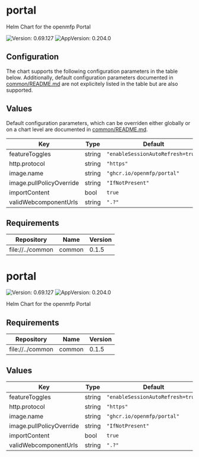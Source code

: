 # portal

Helm Chart for the openmfp Portal

![Version: 0.69.127](https://img.shields.io/badge/Version-0.69.127-informational?style=flat-square) ![AppVersion: 0.204.0](https://img.shields.io/badge/AppVersion-0.204.0-informational?style=flat-square)

## Configuration

The chart supports the following configuration parameters in the table below. Additionally, default configuration parameters documented in [common/README.md](../common/README.md) are not explicitely listed in the table but are also supported.

## Values

Default configuration parameters, which can be overriden either globally or on a chart level are documented in [common/README.md](../common/README.md).

| Key | Type | Default | Description |
|-----|------|---------|-------------|
| featureToggles | string | `"enableSessionAutoRefresh=true"` |  |
| http.protocol | string | `"https"` |  |
| image.name | string | `"ghcr.io/openmfp/portal"` |  |
| image.pullPolicyOverride | string | `"IfNotPresent"` |  |
| importContent | bool | `true` |  |
| validWebcomponentUrls | string | `".?"` |  |

## Requirements

| Repository | Name | Version |
|------------|------|---------|
| file://../common | common | 0.1.5 |

# portal

![Version: 0.69.127](https://img.shields.io/badge/Version-0.69.127-informational?style=flat-square) ![AppVersion: 0.204.0](https://img.shields.io/badge/AppVersion-0.204.0-informational?style=flat-square)

Helm Chart for the openmfp Portal

## Requirements

| Repository | Name | Version |
|------------|------|---------|
| file://../common | common | 0.1.5 |

## Values

| Key | Type | Default | Description |
|-----|------|---------|-------------|
| featureToggles | string | `"enableSessionAutoRefresh=true"` |  |
| http.protocol | string | `"https"` |  |
| image.name | string | `"ghcr.io/openmfp/portal"` |  |
| image.pullPolicyOverride | string | `"IfNotPresent"` |  |
| importContent | bool | `true` |  |
| validWebcomponentUrls | string | `".?"` |  |

